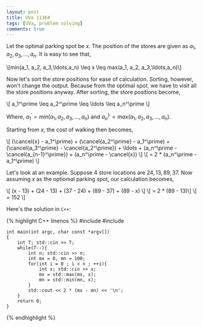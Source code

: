 ```yaml
---
layout: post
title: UVa 11364
tags: [UVa, problem solving]
comments: true
---
```


Let the optimal parking spot be $x$. The position of the stores are given as $a_1, a_2, a_3,\ldots,a_n$. It is easy to see that, 

\\[min(a_1, a_2, a_3,\ldots,a_n) \leq x \leq max(a_1, a_2, a_3,\ldots,a_n)\\] 

Now let's sort the store positions for ease of calculation. Sorting, however, won't change the output. Because from the optimal spot, we have to visit all the store positions anyway. After sorting, the store positions become,

\\[ a_1^\prime \leq a_2^\prime \leq \ldots \leq a_n^\prime \\]

Where, $a_1^\prime = min(a_1, a_2, a_3,\ldots,a_n)$ and $a_n^]\prime = max(a_1, a_2, a_3,\ldots,a_n)$.

Starting from $x$, the cost of walking then becomes,

\\[ (\cancel{x} - a_1^\prime) + (\cancel{a_2^\prime} - a_1^\prime) + (\cancel{a_3^\prime} - \cancel{a_2^\prime}) + \ldots + (a_n^\prime - \cancel{a_{n-1}^\prime}) + (a_n^\prime - \cancel{x})  \\]
\\[ = 2 * (a_n^\prime - a_1^\prime) \\]

Let's look at an example. Suppose $4$ store locations are $24,13,89,37$. Now assuming $x$ as the optiomal parking spot, our calculation becomes,

\\[ (x - 13)  + (24 - 13) + (37 - 24) + (89 - 37) + (89 - x) \\]
\\[ = 2 * (89 - 13)\\]
\\[ = 152 \\]

Here's the solution in ``C++``:

{% highlight C++ linenos %}
#include <iostream>
#include <algorithm>

    int main(int argc, char const *argv[])
    {
        int T; std::cin >> T;                                              
        while(T--){
            int n; std::cin >> n;
            int mx = 0, mn = 100;
            for(int i = 0 ; i < n ; ++i){
                int x; std::cin >> x;
                mx = std::max(mx, x);
                mn = std::min(mn, x);
            }
            std::cout << 2 * (mx - mn) << '\n';
        }
        return 0;
    }
{% endhighlight %}